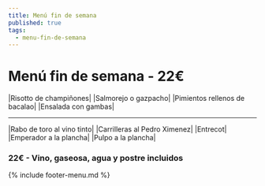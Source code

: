 ```yaml
---
title: Menú fin de semana
published: true
tags:
  - menu-fin-de-semana
---
```


# Menú fin de semana - 22€

|Risotto de champiñones|
|Salmorejo o gazpacho|
|Pimientos rellenos de bacalao|
|Ensalada con gambas|

------

|Rabo de toro al vino tinto|
|Carrilleras al Pedro Ximenez|
|Entrecot|
|Emperador a la plancha|
|Pulpo a la plancha|

### 22€ - Vino, gaseosa, agua y postre incluidos

{% include footer-menu.md %}
